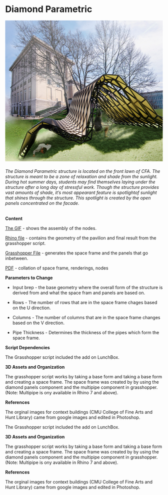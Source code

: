 # Diamond Parametric 

<p align="center">
    <img src="https://raw.githubusercontent.com/nmenon005/BhavsarMenonHomM6/main/fcd4renderview1.jpg" />
</p>

###### The Diamond Parametric structure is located on the front lawn of CFA. The structure is meant to be a zone of relaxation and shade from the sunlight. During hot summer days, students may find themselves laying under the structure after a long day of stressful work. Though the structure provides vast amounts of shade, it’s most appearant feature is spotlightof sunlight that shines through the structure. This spotlight is created by the open panels concentrated on the facade. 

**Content** 

[The GIF](https://drive.google.com/file/d/1QAdq-9esMrT-bePc5J-s4v1IA4N8WTb5/view?usp=sharing) - shows the assembly of the nodes. 
 
[Rhino file](https://drive.google.com/file/d/1xbqSAOVQW1j8a9ieal82zGQHMOWOmGtv/view?usp=sharing) - contains the geometry of the pavilion and final result from the grasshopper script. 
 
[Grasshopper File](https://drive.google.com/file/d/1Rg-0ocuyb4OfsNolPBylRTsa6LMPeFDA/view?usp=sharing) - generates the space frame and the panels that go inbetween. 
 
[PDF](https://drive.google.com/file/d/1SIb6xAm_3C6eQBihXDwRzzn65J4NFqgp/view?usp=sharing) - collation of space frame, renderings, nodes

**Parameters to Change**

* Input brep - the base geometry where the overall form of the structure is derived from and what the space fram and panels are based on.   
* Rows - The number of rows that are in the space frame chages based on the U direction. 

* Columns - The number of columns that are in the space frame changes based on the V direction. 

* Pipe Thickness - Determines the thickness of the pipes which form the space frame. 

**Script Dependencies**

The Grasshopper script included the add on LunchBox. 



**3D Assets and Organization**

The grasshopper script works by taking a base form and taking a base form and creating a space frame. The space frame was created by by using the diamond panels component and the multipipe component in grasshopper. (Note: Multipipe is ony available in Rhino 7 and above). 

**References** 

The orginal images for context buildings (CMU College of Fine Arts and Hunt Library) came from google images and edited in Photoshop. 

The Grasshopper script included the add on LunchBox. 



**3D Assets and Organization**

The grasshopper script works by taking a base form and taking a base form and creating a space frame. The space frame was created by by using the diamond panels component and the multipipe component in grasshopper. (Note: Multipipe is ony available in Rhino 7 and above). 

**References** 

The orginal images for context buildings (CMU College of Fine Arts and Hunt Library) came from google images and edited in Photoshop. 
